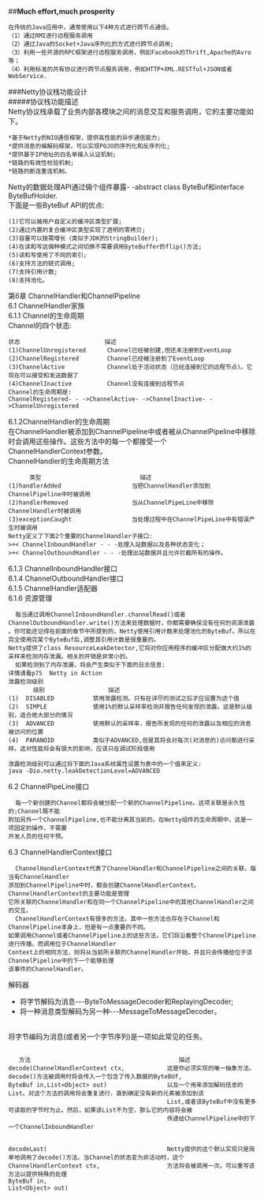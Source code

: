 ##**Much effort,much prosperity**
```
在传统的Java应用中，通常使用以下4种方式进行跨节点通信。
（1）通过RMI进行远程服务调用
（2）通过Java的Socket+Java序列化的方式进行跨节点调用;
（3）利用一些开源的RPC框架进行远程服务调用，例如Facebook的Thrift,Apache的Avro等；
（4）利用标准的共有协议进行跨节点服务调用，例如HTTP+XML.RESTful+JSON或者WebService.
```
###Netty协议栈功能设计<br/>
#####协议栈功能描述<br/>
Netty协议栈承载了业务内部各模块之间的消息交互和服务调用，它的主要功能如下。
```
*基于Netty的NIO通信框架，提供高性能的异步通信能力;
*提供消息的编解码框架，可以实现POJO的序列化和反序列化;
*提供基于IP地址的白名单接入认证机制;
*链路的有效性校验机制;
*链路的断连重连机制。
```
Netty的数据处理API通过倆个组件暴露- -abstract class ByteBuf和interface ByteBufHolder.<br/>
下面是一些ByteBuf API的优点:
```
(1)它可以被用户自定义的缓冲区类型扩展;
(2)通过内置的复合缓冲区类型实现了透明的零拷贝;
(3)容量可以按需增长（类似于JDK的StringBuilder);
(4)在读和写这倆种模式之间切换不需要调用ByteBuffer的flip()方法;
(5)读和写使用了不同的索引;
(6)支持方法的链式调用;
(7)支持引用计数;
(8)支持池化。
```
第6章 ChannelHandler和ChannelPipeline
<br/>
6.1 ChannelHandler家族
<br/>
6.1.1 Channel的生命周期
<br/>
Channel的四个状态:
```
状态                        描述
(1)ChannelUnregistered      Channel已经被创建,但还未注册到EventLoop
(2)ChannelRegistered        Channel已经被注册到了EventLoop
(3)ChannelActive            Channel处于活动状态（已经连接到它的远程节点)。它现在可以接受和发送数据了
(4)ChannelInactive          Channel没有连接到远程节点
Channel的生命周期是:
ChannelRegistered- - ->ChannelActive- ->ChannelInactive- ->ChannelUnregistered
```
6.1.2ChannelHandler的生命周期
<br/>
在ChannelHandler被添加到ChannelPipeline中或者被从ChannelPipeline中移除时会调用这些操作。这些方法中的每一个都接受一个
<br/>
ChannelHandlerContext参数。
<br/>
ChannelHandler的生命周期方法
```
      类型                            描述
(1)handlerAdded                    当把ChannelHandler添加到ChannelPipeline中时被调用
(2)handlerRemoved                  当从ChannelPipeLine中移除ChannelHandler时被调用
(3)exceptionCaught                 当处理过程中在ChannelPipeLine中有错误产生时被调用
Netty定义了下面2个重要的ChannelHandler子接口:
>+< ChannelInboundHandler - - -处理入站数据以及各种状态变化；
>+< ChannelOutboundHandler - - -处理出站数据并且允许拦截所有的操作。
```
6.1.3 ChannelInboundHandler接口
<br/>
6.1.4 ChannelOutboundHandler接口
<br/>
6.1.5 ChannelHandler适配器
<br/>
6.1.6 资源管理
```
  每当通过调用ChannelInboundHandler.channelRead()或者ChannelOutboundHandler.write()方法来处理数据时，你都需要确保没有任何的资源泄露
。你可能还记得在前面的章节中所提到的，Netty使用引用计数来处理池化的ByteBuf。所以在完全使用完某个ByteBuf后,调整其引用计数是很重要的。
Netty提供了class ResourceLeakDetector,它将对你应用程序的缓冲区分配做大约1%的采样来检测内存泄漏。相关的开销是非常小的。
  如果检测到了内存泄漏，将会产生类似于下面的日志信息:
详情请看p75  Netty in Action
泄露检测级别 
       级别                  描述
(1)  DISABLED           禁用泄露检测。只有在详尽的测试之后才应设置为这个值
(2)  SIMPLE             使用1%的默认采样率检测并报告任何发现的泄露。这是默认级别，适合绝大部分的情况
(3)  ADVANCED           使用默认的采样率，报告所发现的任何的泄露以及相应的消息被访问的位置
(4)  PARANOID           类似于ADVANCED,但是其将会对每次(对消息的)访问都进行采样。这对性能将会有很大的影响，应该只在调试阶段使用

泄露检测级别可以通过将下面的Java系统属性设置为表中的一个值来定义:
java -Dio.netty.leakDetectionLevel=ADVANCED
```
6.2 ChannelPipeLine接口
```
  每一个新创建的Channel都将会被分配一个新的ChannelPipeline。这项关联是永久性的;Channel既不能
附加另外一个ChannelPipeline,也不能分离其当前的。在Netty组件的生命周期中，这是一项固定的操作，不需要
开发人员的任何干预。
```
6.3 ChannelHandlerContext接口
```
  ChannelHandlerContext代表了ChannelHandler和ChannelPipeline之间的关联，每当有ChannelHandler
添加到ChannelPipeline中时，都会创建ChannelHandlerContext。ChannelHandlerContext的主要功能是管理
它所关联的ChannelHandler和在同一个ChannelPipeline中的其他ChannelHandler之间的交互。
  ChannelHandlerContext有很多的方法，其中一些方法也存在于Channel和ChannelPipeline本身上，但是有一点重要的不同。
如果调用Channel或者ChannelPipeline上的这些方法，它们将沿着整个ChannelPipeline进行传播。而调用位于ChannelHandler
Context上的相同方法，则将从当前所关联的ChannelHandler开始，并且只会传播给位于该ChannelPipeline中的下一个能够处理
该事件的ChannelHandler。
```
解码器
- 将字节解码为消息---ByteToMessageDecoder和ReplayingDecoder;
- 将一种消息类型解码为另一种---MessageToMessageDecoder。
<br />
将字节编码为消息(或者另一个字节序列)是一项如此常见的任务。

```

   方法                                          描述
decode(ChannelHandlerContext ctx,            这是你必须实现的唯一抽象方法。decode()方法被调用时将会传入一个包含了传入数据的ByteBUf,
ByteBuf in,List<Object> out)                 以及一个用来添加解码信息的List。对这个方法的调用将会重复进行，直到确定没有新的元素被添加到该
                                             List,或者该ByteBuf中没有更多可读取的字节时为止。然后，如果该List不为空，那么它的内容将会被
                                             传递给ChannelPipeline中的下一个ChannelInboundHandler


decodeLast(                                  Netty提供的这个默认实现只是简单地调用了decode()方法。当Channel的状态变为非活动时，这个
ChannelHandlerContext ctx,                   方法将会被调用一次。可以重写该方法以提供特殊的处理
ByteBuf in,
List<Object> out)    
                                         
```
